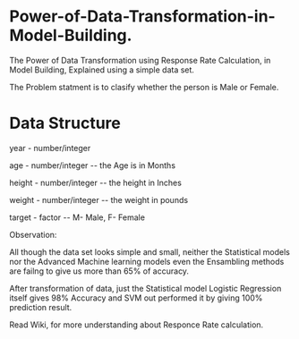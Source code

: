 # Power-of-Data-Transformation-in-Model-Building.

The Power of Data Transformation using Response Rate Calculation, in Model Building, Explained using a simple data set.

The Problem statment is to clasify whether the person is Male or Female.

# Data Structure

year    - number/integer

age	    - number/integer -- the Age is in Months

height	- number/integer -- the height in Inches

weight	- number/integer -- the weight in pounds

target  - factor         -- M- Male, F- Female

Observation:

All though the data set looks simple and small, neither the Statistical models nor the Advanced Machine learning models even the Ensambling methods are failng to give us more than 65% of accuracy.

After transformation of data, just the Statistical model Logistic Regression itself gives 98% Accuracy
and SVM out performed it by giving 100% prediction result.

Read Wiki, for more understanding about Responce Rate calculation.

